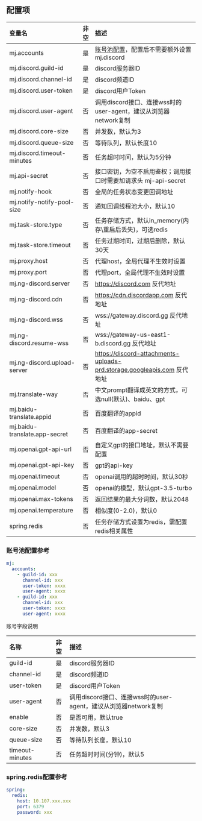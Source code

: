 ## 配置项

| 变量名                           | 非空 | 描述                                            |
|:------------------------------|:--:|:----------------------------------------------|
| mj.accounts                   | 是  | [账号池配置](./config.md#%E8%B4%A6%E5%8F%B7%E6%B1%A0%E9%85%8D%E7%BD%AE%E5%8F%82%E8%80%83)，配置后不需要额外设置mj.discord |
| mj.discord.guild-id           | 是  | discord服务器ID                                  |
| mj.discord.channel-id         | 是  | discord频道ID                                   |
| mj.discord.user-token         | 是  | discord用户Token                                |
| mj.discord.user-agent         | 否  | 调用discord接口、连接wss时的user-agent，建议从浏览器network复制 |
| mj.discord.core-size          | 否  | 并发数，默认为3                                      |
| mj.discord.queue-size         | 否  | 等待队列，默认长度10                                   |
| mj.discord.timeout-minutes    | 否  | 任务超时时间，默认为5分钟                                 |
| mj.api-secret                 | 否  | 接口密钥，为空不启用鉴权；调用接口时需要加请求头 mj-api-secret        |
| mj.notify-hook                | 否  | 全局的任务状态变更回调地址                                 |
| mj.notify-notify-pool-size    | 否  | 通知回调线程池大小，默认10                                |
| mj.task-store.type            | 否  | 任务存储方式，默认in_memory(内存\重启后丢失)，可选redis          |
| mj.task-store.timeout         | 否  | 任务过期时间，过期后删除，默认30天                            |
| mj.proxy.host                 | 否  | 代理host，全局代理不生效时设置                             |
| mj.proxy.port                 | 否  | 代理port，全局代理不生效时设置                             |
| mj.ng-discord.server          | 否  | https://discord.com 反代地址                      |
| mj.ng-discord.cdn             | 否  | https://cdn.discordapp.com 反代地址               |
| mj.ng-discord.wss             | 否  | wss://gateway.discord.gg 反代地址                 |
| mj.ng-discord.resume-wss      | 否 | wss://gateway-us-east1-b.discord.gg 反代地址                |
| mj.ng-discord.upload-server   | 否  | https://discord-attachments-uploads-prd.storage.googleapis.com 反代地址                |
| mj.translate-way              | 否  | 中文prompt翻译成英文的方式，可选null(默认)、baidu、gpt         |
| mj.baidu-translate.appid      | 否  | 百度翻译的appid                                    |
| mj.baidu-translate.app-secret | 否  | 百度翻译的app-secret                               |
| mj.openai.gpt-api-url         | 否  | 自定义gpt的接口地址，默认不需要配置                           |
| mj.openai.gpt-api-key         | 否  | gpt的api-key                                   |
| mj.openai.timeout             | 否  | openai调用的超时时间，默认30秒                           |
| mj.openai.model               | 否  | openai的模型，默认gpt-3.5-turbo                     |
| mj.openai.max-tokens          | 否  | 返回结果的最大分词数，默认2048                             |
| mj.openai.temperature         | 否  | 相似度(0-2.0)，默认0                                |
| spring.redis                  | 否  | 任务存储方式设置为redis，需配置redis相关属性                   |

### 账号池配置参考
```yaml
mj:
  accounts:
    - guild-id: xxx
      channel-id: xxx
      user-token: xxxx
      user-agent: xxxx
    - guild-id: xxx
      channel-id: xxx
      user-token: xxxx
      user-agent: xxxx
```

账号字段说明

| 名称                | 非空 | 描述                                                                  |
|:------------------| :----: |:--------------------------------------------------------------------|
| guild-id          | 是 | discord服务器ID                                                        |
| channel-id        | 是 | discord频道ID                                                         |
| user-token        | 是 | discord用户Token                                                      |
| user-agent        | 否 | 调用discord接口、连接wss时的user-agent，建议从浏览器network复制                       |
| enable            | 否 | 是否可用，默认true                                                         |
| core-size         | 否 | 并发数，默认3                                                             |
| queue-size        | 否 | 等待队列长度，默认10                                                         |
| timeout-minutes   | 否 | 任务超时时间(分钟)，默认5                                                      |

### spring.redis配置参考
```yaml
spring:
  redis:
    host: 10.107.xxx.xxx
    port: 6379
    password: xxx
```